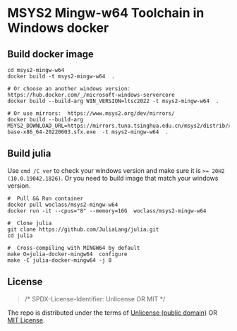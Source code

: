 # MSYS2 Mingw-w64 Toolchain in Windows docker

## Build docker image

```pwsh
cd msys2-mingw-w64
docker build -t msys2-mingw-w64  .

# Or choose an another windows version:  https://hub.docker.com/_/microsoft-windows-servercore
docker build --build-arg WIN_VERSION=ltsc2022 -t msys2-mingw-w64  .

# Or use mirrors:  https://www.msys2.org/dev/mirrors/
docker build --build-arg MSYS2_DOWNLOAD_URL=https://mirrors.tuna.tsinghua.edu.cn/msys2/distrib/x86_64/msys2-base-x86_64-20220603.sfx.exe  -t msys2-mingw-w64  .
```


## Build julia

Use `cmd /C ver` to check your windows version and make sure it is `>= 20H2 (10.0.19042.1826)`.
Or you need to build image that match your windows version.

```pwsh
#  Pull && Run container
docker pull woclass/msys2-mingw-w64
docker run -it --cpus="8" --memory=16G  woclass/msys2-mingw-w64

#  Clone julia
git clone https://github.com/JuliaLang/julia.git
cd julia

#  Cross-compiling with MINGW64 by default
make O=julia-docker-mingw64  configure
make -C julia-docker-mingw64 -j 8
```


## License

> /* SPDX-License-Identifier: Unlicense OR MIT */

The repo is distributed under the terms of [Unlicense (public domain)](LICENSE) OR [MIT License](LICENSE.MIT).
